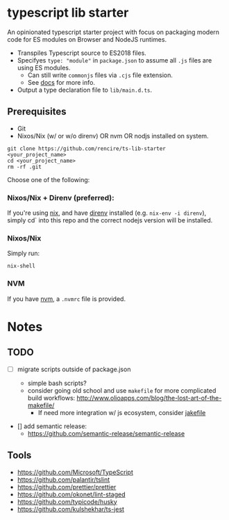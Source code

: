# typescript lib starter

An opinionated typescript starter project with focus on packaging modern code for ES modules on Browser and NodeJS runtimes.

- Transpiles Typescript source to ES2018 files.
- Specifyes `type: "module"` in `package.json` to assume all `.js` files are using ES modules.
  - Can still write `commonjs` files via `.cjs` file extension.
  - See [docs](https://nodejs.org/docs/latest-v12.x/api/esm.html#esm_code_package_json_code_code_type_code_field) for more info.
- Output a type declaration file to `lib/main.d.ts`.


## Prerequisites

- Git
- Nixos/Nix (w/ or w/o direnv) OR nvm OR nodjs installed on system.

```
git clone https://github.com/rencire/ts-lib-starter <your_project_name>
cd <your_project_name>
rm -rf .git
```

Choose one of the following:

### Nixos/Nix + Direnv (preferred):

If you're using [nix](https://nixos.org/nix/), and have [direnv](https://direnv.net/) installed (e.g. `nix-env -i direnv`), simply
cd` into this repo and the correct nodejs version will be installed.

### Nixos/Nix

Simply run:

```
nix-shell
```

### NVM

If you have [nvm](https://github.com/nvm-sh/nvm), a `.nvmrc` file is provided.


# Notes

## TODO

- [ ] migrate scripts outside of package.json

  - simple bash scripts?
  - consider going old school and use `makefile` for more complicated build workflows: http://www.olioapps.com/blog/the-lost-art-of-the-makefile/
    - If need more integration w/ js ecosystem, consider [jakefile](https://github.com/jakejs/jake)

- [] add semantic release:
  - https://github.com/semantic-release/semantic-release

## Tools

- https://github.com/Microsoft/TypeScript
- https://github.com/palantir/tslint
- https://github.com/prettier/prettier
- https://github.com/okonet/lint-staged
- https://github.com/typicode/husky
- https://github.com/kulshekhar/ts-jest
